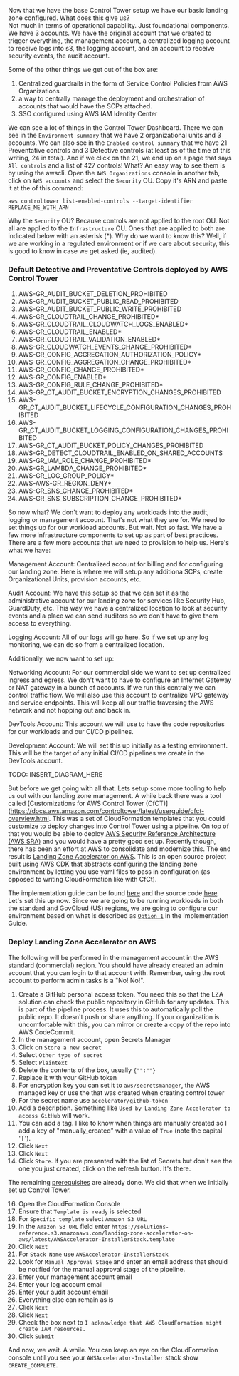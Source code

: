 Now that we have the base Control Tower setup we have our basic landing zone configured.  What does this give us?  
Not much in terms of operational capability.  Just foundational components.  We have 3 accounts.  We have the original 
account that we created to trigger everything, the management account, a centralized logging account to receive logs 
into s3, the logging account, and an account to receive security events, the audit account.

Some of the other things we get out of the box are:
1. Centralized guardrails in the form of Service Control Policies from AWS Organizations
2. a way to centrally manage the deployment and orchestration of accounts that would have the SCPs attached.
3. SSO configured using AWS IAM Identity Center

We can see a lot of things in the Control Tower Dashboard.  There we can see in the `Environment summary` that we have
2 organizational units and 3 accounts.  We can also see in the `Enabled control summary` that we have 21 Preventative
controls and 3 Detective controls (at least as of the time of this writing, 24 in total).  And if we click on the 21, we end up on a 
page that says `All controls` and a list of 427 controls!  What?  An easy way to see them is by using the awscli.  Open 
the `AWS Organizations` console in another tab, click on `AWS accounts` and select the `Security` OU. Copy it's ARN and 
paste it at the of this command:

```shell
aws controltower list-enabled-controls --target-identifier REPLACE_ME_WITH_ARN
```

Why the `Security` OU?  Because controls are not applied to the root OU.   Not all are applied to the `Infrastructure` OU.
Ones that are applied to both are indicated below with an asterisk (*).  Why do we want to know this? Well, if we are 
working in a regulated environment or if we care about security, this is good to know in case we get asked (ie, audited).

### Default Detective and Preventative Controls deployed by AWS Control Tower 

1. AWS-GR_AUDIT_BUCKET_DELETION_PROHIBITED
2. AWS-GR_AUDIT_BUCKET_PUBLIC_READ_PROHIBITED
3. AWS-GR_AUDIT_BUCKET_PUBLIC_WRITE_PROHIBITED
4. AWS-GR_CLOUDTRAIL_CHANGE_PROHIBITED*
5. AWS-GR_CLOUDTRAIL_CLOUDWATCH_LOGS_ENABLED*
6. AWS-GR_CLOUDTRAIL_ENABLED*
7. AWS-GR_CLOUDTRAIL_VALIDATION_ENABLED*
8. AWS-GR_CLOUDWATCH_EVENTS_CHANGE_PROHIBITED*
9. AWS-GR_CONFIG_AGGREGATION_AUTHORIZATION_POLICY*
10. AWS-GR_CONFIG_AGGREGATION_CHANGE_PROHIBITED*
11. AWS-GR_CONFIG_CHANGE_PROHIBITED*
12. AWS-GR_CONFIG_ENABLED*
13. AWS-GR_CONFIG_RULE_CHANGE_PROHIBITED*
14. AWS-GR_CT_AUDIT_BUCKET_ENCRYPTION_CHANGES_PROHIBITED
15. AWS-GR_CT_AUDIT_BUCKET_LIFECYCLE_CONFIGURATION_CHANGES_PROHIBITED
16. AWS-GR_CT_AUDIT_BUCKET_LOGGING_CONFIGURATION_CHANGES_PROHIBITED
17. AWS-GR_CT_AUDIT_BUCKET_POLICY_CHANGES_PROHIBITED
18. AWS-GR_DETECT_CLOUDTRAIL_ENABLED_ON_SHARED_ACCOUNTS
19. AWS-GR_IAM_ROLE_CHANGE_PROHIBITED*
20. AWS-GR_LAMBDA_CHANGE_PROHIBITED*
21. AWS-GR_LOG_GROUP_POLICY*
22. AWS-AWS-GR_REGION_DENY*
23. AWS-GR_SNS_CHANGE_PROHIBITED*
24. AWS-GR_SNS_SUBSCRIPTION_CHANGE_PROHIBITED*

So now what?  We don't want to deploy any workloads into the audit, logging or management account.  That's not
what they are for.  We need to set things up for our workload accounts. But wait.  Not so fast.  We have a few more 
infrastructure components to set up as part of best practices.  There are a few more accounts that we need to provision
to help us.  Here's what we have:

Management Account: Centralized account for billing and for configuring our landing zone.  Here is where we will setup any
additiona SCPs, create Organizational Units, provision accounts, etc.

Audit Account:  We have this setup so that we can set it as the administrative account for our landing zone for services
like Security Hub, GuardDuty, etc.  This way we have a centralized location to look at security events and a place we can
send auditors so we don't have to give them access to everything.

Logging Account: All of our logs will go here. So if we set up any log monitoring, we can do so from a centralized location.

Additionally, we now want to set up:

Networking Account:  For our commercial side we want to set up centralized ingress and egress.  We don't want to have to 
configure an Internet Gateway or NAT gateway in a bunch of accounts.  If we run this centrally we can control traffic flow.
We will also use this account to centralize VPC gateway and service endpoints.  This will keep all our traffic traversing
the AWS network and not hopping out and back in.

DevTools Account: This account we will use to have the code repositories for our workloads and our CI/CD pipelines.

Development Account:  We will set this up initially as a testing environment.  This will be the target of any initial CI/CD
pipelines we create in the DevTools account.

TODO: INSERT_DIAGRAM_HERE

But before we get going with all that.  Lets setup some more tooling to help us out with our landing zone management.  A while
back there was a tool called [Customizations for AWS Control Tower (CfCT)](https://docs.aws.amazon.com/controltower/latest/userguide/cfct-overview.html.
This was a set of CloudFormation templates that you could customize to deploy changes into Control Tower using a pipeline.
On top of that you would be able to deploy [AWS Security Reference Architecture (AWS SRA)](https://docs.aws.amazon.com/prescriptive-guidance/latest/security-reference-architecture/welcome.html)
and you would have a pretty good set up.  Recently though, there has been an effort at AWS to consolidate and modernize this.
The end result is [Landing Zone Accelerator on AWS](https://aws.amazon.com/solutions/implementations/landing-zone-accelerator-on-aws/).
This is an open source project built using AWS CDK that abstracts configuring the landing zone environment by letting you
use yaml files to pass in configuration (as opposed to writing CloudFormation like with CfCt).

The implementation guide can be found [here](https://docs.aws.amazon.com/solutions/latest/landing-zone-accelerator-on-aws/solution-overview.html) and
the source code [here](https://github.com/awslabs/landing-zone-accelerator-on-aws).  Let's set this up now.  Since we are going
to be running workloads in both the standard and GovCloud (US) regions, we are going to configure our environment based
on what is described as [`Option 1`](https://docs.aws.amazon.com/solutions/latest/landing-zone-accelerator-on-aws/deployment-options-for-aws-govcloud-us-workloads.html) in the Implementation Guide.

### Deploy Landing Zone Accelerator on AWS

The following will be performed in the management account in the AWS standard (commercial) region.  You should have already 
created an admin account that you can login to that account with.  Remember, using the root account to perform admin
tasks is a "No! No!".

1. Create a GitHub personal access token.  You need this so that the LZA solution can check the public repository in GitHub
for any updates.  This is part of the pipeline process.  It uses this to automatically poll the public repo.  It doesn't push or share anything.
If your organization is uncomfortable with this, you can mirror or create a copy of the repo into AWS CodeCommit.
2. In the management account, open Secrets Manager
3. Click on `Store a new secret`
4. Select `Other type of secret`
5. Select `Plaintext`
6. Delete the contents of the box, usually `{"":""}`
7. Replace it with your GitHub token
8. For encryption key you can set it to `aws/secretsmanager`, the AWS managed key or use the that was created when creating control tower 
9. For the secret name use `accelerator/github-token`
10. Add a description.  Something like `Used by Landing Zone Accelerator to access GitHub` will work.
11. You can add a tag.  I like to know when things are manually created so I add a key of "manually_created" with a value of `True` (note the capital 'T').
12. Click `Next`
13. Click `Next`
14. Click `Store`. If you are presented with the list of Secrets but don't see the one you just created, click on the refresh button.  It's there.
    
The remaining [prerequisites](https://docs.aws.amazon.com/solutions/latest/landing-zone-accelerator-on-aws/prerequisites.html) are already done.  We did that when we initially set up Control Tower.

16. Open the CloudFormation Console
17. Ensure that `Template is ready` is selected
18. For `Specific template` select `Amazon S3 URL`
19. In the `Amazon S3 URL` field enter `https://solutions-reference.s3.amazonaws.com/landing-zone-accelerator-on-aws/latest/AWSAccelerator-InstallerStack.template`
20. Click `Next`
21. For `Stack Name` use `AWSAccelerator-InstallerStack`
22. Look for `Manual Approval Stage` and enter an email address that should be notified for the manual approval stage of the pipeline.
23. Enter your management account email
24. Enter your log account email
25. Enter your audit account email
26. Everything else can remain as is
26. Click `Next`
27. Click `Next`
28. Check the box next to `I acknowledge that AWS CloudFormation might create IAM resources.`
29. Click `Submit`

And now, we wait. A while.  You can keep an eye on the CloudFormation console until you see your `AWSAccelerator-Installer`
stack show `CREATE_COMPLETE`.

